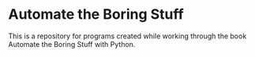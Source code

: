 # Automate the Boring Stuff

This is a repository for programs created while working through the book Automate the Boring Stuff with Python.